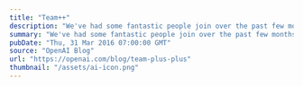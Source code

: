```yaml
---
title: "Team++"
description: "We've had some fantastic people join over the past few months (and we're still hiring). Welcome, everyone!"
summary: "We've had some fantastic people join over the past few months (and we're still hiring). Welcome, everyone!"
pubDate: "Thu, 31 Mar 2016 07:00:00 GMT"
source: "OpenAI Blog"
url: "https://openai.com/blog/team-plus-plus"
thumbnail: "/assets/ai-icon.png"
---
```


